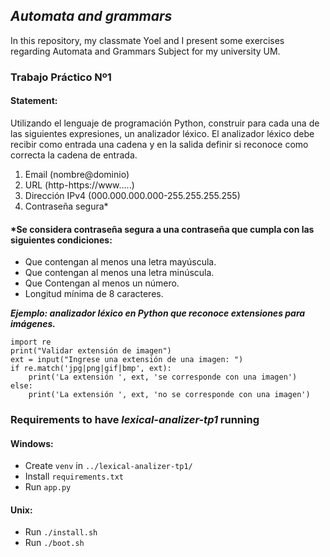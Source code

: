 ## ***Automata and grammars***

In this repository, my classmate Yoel and I present some exercises regarding Automata and Grammars Subject for my university UM.

### Trabajo Práctico Nº1
#### Statement:
Utilizando el lenguaje de programación Python, construir para cada una de las siguientes
expresiones, un analizador léxico. El analizador léxico debe recibir como entrada una cadena y
en la salida definir si reconoce como correcta la cadena de entrada.
1. Email (nombre@dominio)
2. URL (http-https://www…..)
3. Dirección IPv4 (000.000.000.000-255.255.255.255)
4. Contraseña segura*
#### *Se considera contraseña segura a una contraseña que cumpla con las siguientes condiciones:
- Que contengan al menos una letra mayúscula.
- Que contengan al menos una letra minúscula.
- Que Contengan al menos un número.
- Longitud mínima de 8 caracteres.

***Ejemplo: analizador léxico en Python que reconoce extensiones para imágenes.***
```
import re
print("Validar extensión de imagen")
ext = input("Ingrese una extensión de una imagen: ")
if re.match('jpg|png|gif|bmp', ext):
    print('La extensión ', ext, 'se corresponde con una imagen')
else:
    print('La extensión ', ext, 'no se corresponde con una imagen')
```

### Requirements to have ***lexical-analizer-tp1*** running
#### Windows:
- Create ```venv``` in ```../lexical-analizer-tp1/```
- Install ```requirements.txt```
- Run ```app.py```

#### Unix:
- Run ```./install.sh```
- Run ```./boot.sh```
